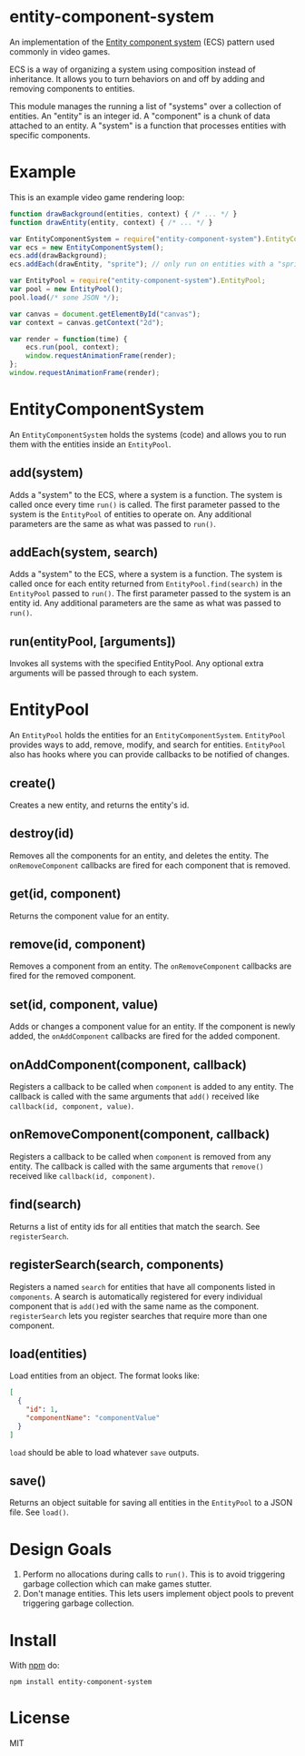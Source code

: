 # entity-component-system

An implementation of the [Entity component system](https://en.wikipedia.org/wiki/Entity_component_system) (ECS) pattern used commonly in video games.

ECS is a way of organizing a system using composition instead of inheritance. It allows you to turn behaviors on and off by adding and removing components to entities.

This module manages the running a list of "systems" over a collection of entities.
An "entity" is an integer id.
A "component" is a chunk of data attached to an entity.
A "system" is a function that processes entities with specific components.

# Example

This is an example video game rendering loop:

```javascript
function drawBackground(entities, context) { /* ... */ }
function drawEntity(entity, context) { /* ... */ }

var EntityComponentSystem = require("entity-component-system").EntityComponentSystem;
var ecs = new EntityComponentSystem();
ecs.add(drawBackground);
ecs.addEach(drawEntity, "sprite"); // only run on entities with a "sprite" component

var EntityPool = require("entity-component-system").EntityPool;
var pool = new EntityPool();
pool.load(/* some JSON */);

var canvas = document.getElementById("canvas");
var context = canvas.getContext("2d");

var render = function(time) {
	ecs.run(pool, context);
	window.requestAnimationFrame(render);
};
window.requestAnimationFrame(render);
```

# EntityComponentSystem

An `EntityComponentSystem` holds the systems (code) and allows you to run them with the entities inside an `EntityPool`.

## add(system)

Adds a "system" to the ECS, where a system is a function.
The system is called once every time `run()` is called.
The first parameter passed to the system is the `EntityPool` of entities to operate on.
Any additional parameters are the same as what was passed to `run()`.

## addEach(system, search)

Adds a "system" to the ECS, where a system is a function.
The system is called once for each entity returned from `EntityPool.find(search)` in the `EntityPool` passed to `run()`.
The first parameter passed to the system is an entity id.
Any additional parameters are the same as what was passed to `run()`.

## run(entityPool, [arguments])

Invokes all systems with the specified EntityPool. Any optional extra arguments will be passed through to each system.

# EntityPool

An `EntityPool` holds the entities for an `EntityComponentSystem`. `EntityPool` provides ways to add, remove, modify, and search for entities. `EntityPool` also has hooks where you can provide callbacks to be notified of changes.

## create()

Creates a new entity, and returns the entity's id.

## destroy(id)

Removes all the components for an entity, and deletes the entity. The `onRemoveComponent` callbacks are fired for each component that is removed.

## get(id, component)

Returns the component value for an entity.

## remove(id, component)

Removes a component from an entity. The `onRemoveComponent` callbacks are fired for the removed component.

## set(id, component, value)

Adds or changes a component value for an entity. If the component is newly added, the `onAddComponent` callbacks are fired for the added component.

## onAddComponent(component, callback)

Registers a callback to be called when `component` is added to any entity. The callback is called with the same arguments that `add()` received like `callback(id, component, value)`.

## onRemoveComponent(component, callback)

Registers a callback to be called when `component` is removed from any entity. The callback is called with the same arguments that `remove()` received like `callback(id, component)`.

## find(search)

Returns a list of entity ids for all entities that match the search. See `registerSearch`.

## registerSearch(search, components)

Registers a named `search` for entities that have all components listed in `components`. A search is automatically registered for every individual component that is `add()`ed with the same name as the component. `registerSearch` lets you register searches that require more than one component.

## load(entities)

Load entities from an object. The format looks like:

```json
[
  {
    "id": 1,
    "componentName": "componentValue"
  }
]
```

`load` should be able to load whatever `save` outputs.

## save()

Returns an object suitable for saving all entities in the `EntityPool` to a JSON file. See `load()`.

# Design Goals

1. Perform no allocations during calls to `run()`. This is to avoid triggering garbage collection which can make games stutter.
2. Don't manage entities. This lets users implement object pools to prevent triggering garbage collection.

# Install

With [npm](https://www.npmjs.com/) do:

```
npm install entity-component-system
```

# License

MIT
